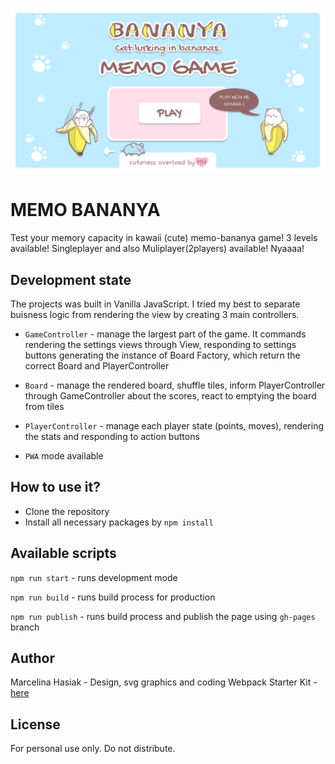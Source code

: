 ![application-visualtisation](./public/memo-bananya.png)

# MEMO BANANYA
Test your memory capacity in kawaii (cute) memo-bananya game! 3 levels available! Singleplayer and also Muliplayer(2players) available! Nyaaaa!

## Development state
The projects was built in Vanilla JavaScript.
I tried my best to separate buisness logic from rendering the view by creating 3 main controllers. 

- `GameController` - manage the largest part of the game. It commands rendering the settings views through View, responding to settings buttons generating the instance of Board Factory, which return the correct Board and PlayerController
- `Board` - manage the rendered board, shuffle tiles, inform PlayerController through GameController about the scores, react to emptying the board from tiles
- `PlayerController` - manage each player state (points, moves), rendering the stats and responding to action buttons

- `PWA` mode available

## How to use it?
- Clone the repository
- Install all necessary packages by `npm install`

## Available scripts
`npm run start` - runs development mode

`npm run build` - runs build process for production

`npm run publish` - runs build process and publish the page using `gh-pages` branch

## Author
Marcelina Hasiak - Design, svg graphics and coding
Webpack Starter Kit - [here](https://github.com/maciejkorsan/wtf-webpack-starter)

## License
For personal use only. Do not distribute.

